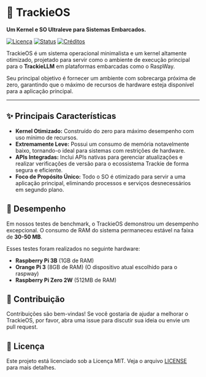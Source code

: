 # 🚀 TrackieOS

**Um Kernel e SO Ultraleve para Sistemas Embarcados.**

[![Licença](https://img.shields.io/badge/license-MIT-blue.svg)](LICENSE.md)
[![Status](https://img.shields.io/badge/status-in%20development-yellow.svg)]()
[![Créditos](https://img.shields.io/badge/Créditos-Confira-brightgreen.svg)](.CREDITS.txt)

TrackieOS é um sistema operacional minimalista e um kernel altamente otimizado, projetado para servir como o ambiente de execução principal para o **TrackieLLM** em plataformas embarcadas como o RaspWay.

Seu principal objetivo é fornecer um ambiente com sobrecarga próxima de zero, garantindo que o máximo de recursos de hardware esteja disponível para a aplicação principal.


---

## ✨ Principais Características

- **Kernel Otimizado:** Construído do zero para máximo desempenho com uso mínimo de recursos.
- **Extremamente Leve:** Possui um consumo de memória notavelmente baixo, tornando-o ideal para sistemas com restrições de hardware.
- **APIs Integradas:** Inclui APIs nativas para gerenciar atualizações e realizar verificações de versão para o ecossistema Trackie de forma segura e eficiente.
- **Foco de Propósito Único:** Todo o SO é otimizado para servir a uma aplicação principal, eliminando processos e serviços desnecessários em segundo plano.

## 🚀 Desempenho

Em nossos testes de benchmark, o TrackieOS demonstrou um desempenho excepcional. O consumo de RAM do sistema permaneceu estável na faixa de **30-50 MB**.

Esses testes foram realizados no seguinte hardware:
- **Raspberry Pi 3B** (1GB de RAM)
- **Orange Pi 3** (8GB de RAM) (O dispositivo atual escolhido para o raspway)
- **Raspberry Pi Zero 2W** (512MB de RAM)

## 🤝 Contribuição

Contribuições são bem-vindas! Se você gostaria de ajudar a melhorar o TrackieOS, por favor, abra uma issue para discutir sua ideia ou envie um pull request.

## 📄 Licença

Este projeto está licenciado sob a Licença MIT. Veja o arquivo [LICENSE](LICENSE) para mais detalhes.
